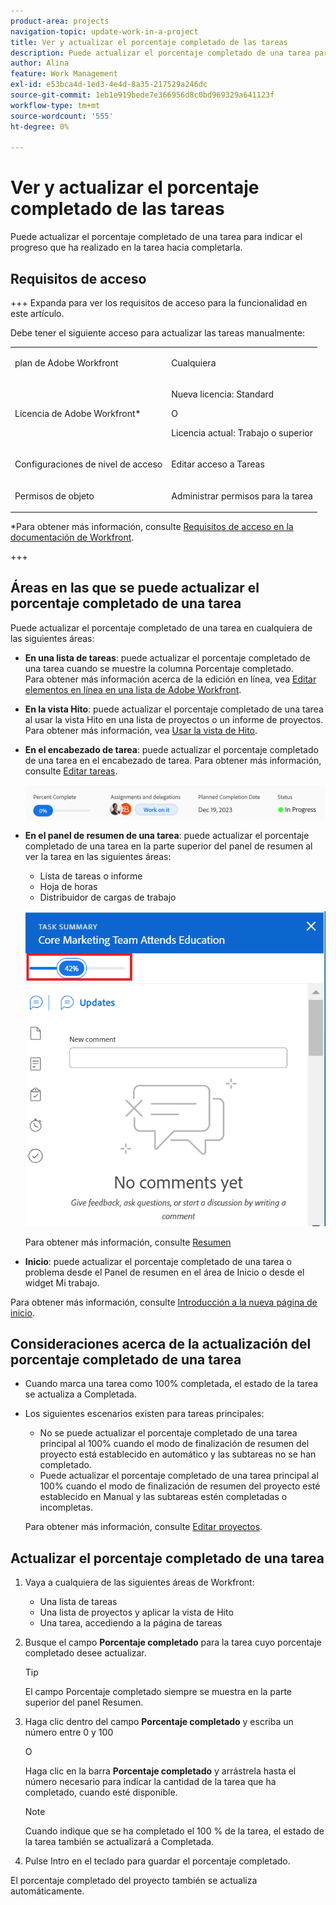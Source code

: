 ```yaml
---
product-area: projects
navigation-topic: update-work-in-a-project
title: Ver y actualizar el porcentaje completado de las tareas
description: Puede actualizar el porcentaje completado de una tarea para indicar el progreso que ha realizado en la tarea hacia completarla.
author: Alina
feature: Work Management
exl-id: e53bca4d-1ed3-4e4d-8a35-217529a246dc
source-git-commit: 1eb1e919bede7e366956d8c0bd969329a641123f
workflow-type: tm+mt
source-wordcount: '555'
ht-degree: 0%

---
```


# Ver y actualizar el porcentaje completado de las tareas

<!--Audited:01/2024-->

Puede actualizar el porcentaje completado de una tarea para indicar el progreso que ha realizado en la tarea hacia completarla.

## Requisitos de acceso

+++ Expanda para ver los requisitos de acceso para la funcionalidad en este artículo.

Debe tener el siguiente acceso para actualizar las tareas manualmente:

<table style="table-layout:auto"> 
 <col> 
 <col> 
 <tbody> 
  <tr> 
   <td role="rowheader">plan de Adobe Workfront</td> 
   <td> <p>Cualquiera</p> </td> 
  </tr> 
  <tr> 
   <td role="rowheader">Licencia de Adobe Workfront*</td> 
   <td> <p>Nueva licencia: Standard</p> 
   O
   <p>Licencia actual: Trabajo o superior</p>
   </td> 
  </tr> 
  <tr> 
   <td role="rowheader">Configuraciones de nivel de acceso</td> 
   <td> <p>Editar acceso a Tareas</p> </td> 
  </tr> 
  <tr> 
   <td role="rowheader">Permisos de objeto</td> 
   <td> <p>Administrar permisos para la tarea</p>  </td> 
  </tr> 
 </tbody> 
</table>

*Para obtener más información, consulte [Requisitos de acceso en la documentación de Workfront](/help/quicksilver/administration-and-setup/add-users/access-levels-and-object-permissions/access-level-requirements-in-documentation.md).

+++

## Áreas en las que se puede actualizar el porcentaje completado de una tarea

Puede actualizar el porcentaje completado de una tarea en cualquiera de las siguientes áreas:

* **En una lista de tareas**: puede actualizar el porcentaje completado de una tarea cuando se muestre la columna Porcentaje completado.\
  Para obtener más información acerca de la edición en línea, vea [Editar elementos en línea en una lista de Adobe Workfront](../../../workfront-basics/navigate-workfront/use-lists/inline-edit-objects.md).

* **En la vista Hito**: puede actualizar el porcentaje completado de una tarea al usar la vista Hito en una lista de proyectos o un informe de proyectos. Para obtener más información, vea [Usar la vista de Hito](../../../reports-and-dashboards/reports/reporting-elements/use-milestone-view.md).

<!--only in legacy commenting: 
* **As you update the task**:  You can update the percent complete option of a task when adding an update to the task.

  >[!IMPORTANT]
  >
  >This option displays only after you enable the Show Percent Complete option.  
  >To enable the percent complete update bar for tasks, do the following:   
  >
  >1. Go to the **Main** menu>your name>**More** icon next to your name >**Edit** > select **Show percent complete on update status**.   
  >![](assets/show-percent-complete-toggle-in-user-profile-350x243.png)  >-->

* **En el encabezado de tarea**: puede actualizar el porcentaje completado de una tarea en el encabezado de tarea. Para obtener más información, consulte [Editar tareas](../../tasks/manage-tasks/edit-tasks.md).

  ![](assets/nwe-updatetaskpercentinheader-350x54.png)

* **En el panel de resumen de una tarea**: puede actualizar el porcentaje completado de una tarea en la parte superior del panel de resumen al ver la tarea en las siguientes áreas:

   * Lista de tareas o informe
   * Hoja de horas
   * Distribuidor de cargas de trabajo

  ![](assets/update-percent-complete-in-task-summary-highlighted.png)

  Para obtener más información, consulte [Resumen](/help/quicksilver/workfront-basics/the-new-workfront-experience/summary-overview.md)

* **Inicio**: puede actualizar el porcentaje completado de una tarea o problema desde el Panel de resumen en el área de Inicio o desde el widget Mi trabajo.

Para obtener más información, consulte [Introducción a la nueva página de inicio](/help/quicksilver/workfront-basics/using-home/new-home/get-started-with-new-home.md).

## Consideraciones acerca de la actualización del porcentaje completado de una tarea

* Cuando marca una tarea como 100% completada, el estado de la tarea se actualiza a Completada.
* Los siguientes escenarios existen para tareas principales:
   * No se puede actualizar el porcentaje completado de una tarea principal al 100% cuando el modo de finalización de resumen del proyecto está establecido en automático y las subtareas no se han completado.
   * Puede actualizar el porcentaje completado de una tarea principal al 100% cuando el modo de finalización de resumen del proyecto esté establecido en Manual y las subtareas estén completadas o incompletas.

  Para obtener más información, consulte [Editar proyectos](../manage-projects/edit-projects.md).

## Actualizar el porcentaje completado de una tarea

1. Vaya a cualquiera de las siguientes áreas de Workfront:

   * Una lista de tareas
   * Una lista de proyectos y aplicar la vista de Hito
   * Una tarea, accediendo a la página de tareas
1. Busque el campo **Porcentaje completado** para la tarea cuyo porcentaje completado desee actualizar.

   >[!TIP]
   >
   >  El campo Porcentaje completado siempre se muestra en la parte superior del panel Resumen.


1. Haga clic dentro del campo **Porcentaje completado** y escriba un número entre 0 y 100

   O

   Haga clic en la barra **Porcentaje completado** y arrástrela hasta el número necesario para indicar la cantidad de la tarea que ha completado, cuando esté disponible.

   >[!NOTE]
   >
   >Cuando indique que se ha completado el 100 % de la tarea, el estado de la tarea también se actualizará a Completada.


1. Pulse Intro en el teclado para guardar el porcentaje completado.

El porcentaje completado del proyecto también se actualiza automáticamente.

